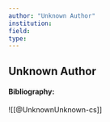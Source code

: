 ```yaml
---
author: "Unknown Author"
institution:
field:
type:
---
```


## Unknown Author
#### Bibliography:

![[@UnknownUnknown-cs]]